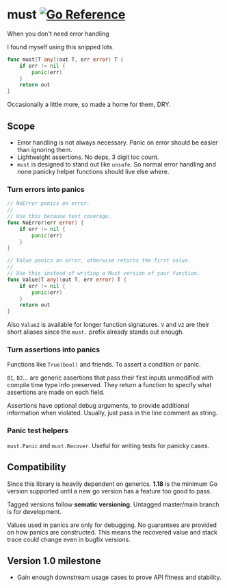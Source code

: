 # must [![Go Reference](https://pkg.go.dev/badge/.svg)](https://pkg.go.dev/github.com/xiegeo/must)

When you don't need error handling

I found myself using this snipped lots.

``` go
func must[T any](out T, err error) T {
    if err != nil {
        panic(err)
    }
    return out
}
```

Occasionally a little more, so made a home for them, DRY.

## Scope

- Error handling is not always necessary. Panic on error should be
  easier than ignoring them.
- Lightweight assertions. No deps, 3 digit loc count.
- `must` is designed to stand out like `unsafe`.
  So normal error handling and none panicky helper functions should live else where.
  
### Turn errors into panics

``` go
// NoError panics on error.
//
// Use this because test coverage.
func NoError(err error) {
    if err != nil {
        panic(err)
    }
}

// Value panics on error, otherwise returns the first value.
//
// Use this instead of writing a Must version of your function.
func Value[T any](out T, err error) T {
    if err != nil {
        panic(err)
    }
    return out
}
```

Also `Value2` is available for longer function signatures.
`V` and `V2` are their short aliases since the `must.` prefix already stands out enough.

### Turn assertions into panics

Functions like `True(bool)` and friends. To assert a condition or panic.

`B1`, `B2`... are generic assertions that pass their first inputs unmodified with compile time type info preserved.
They return a function to specify what assertions are made on each field.

Assertions have optional debug arguments, to provide additional information when
violated. Usually, just pass in the line comment as string.

### Panic test helpers

`must.Panic` and `must.Recover`. Useful for writing tests for panicky cases.

## Compatibility

Since this library is heavily dependent on generics. **1.18** is the minimum Go version supported until a new go version has a feature too good to pass.

Tagged versions follow **sematic versioning**. Untagged master/main branch is for development.

Values used in panics are only for debugging. No guarantees are provided on how panics are constructed. This means the recovered value and stack trace could change even in bugfix versions.

## Version 1.0 milestone

- Gain enough downstream usage cases to prove API fitness and stability.
